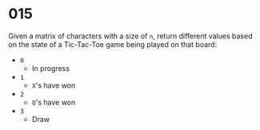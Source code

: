 [_metadata_:tags]:-        "matrix"

# 015

Given a matrix of characters with a size of `n`, return different values based on the state of a Tic-Tac-Toe game being played on that board:

- `0`
  - In progress
- `1`
  - `X`'s have won
- `2`
  - `O`'s have won
- `3`
  - Draw
